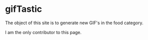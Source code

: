 # gifTastic
The object of this site is to generate new GIF's in the food category. 

I am the only contributor to this page.